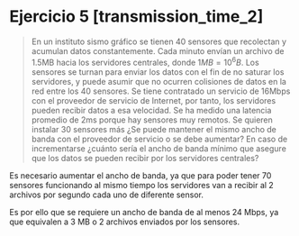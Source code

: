 ﻿# **Ejercicio 5 [transmission_time_2]**

>En un instituto sismo gráfico se tienen 40 sensores que recolectan y acumulan datos constantemente. Cada minuto envían un archivo de 1.5MB hacia los servidores centrales, donde $1MB=10^6B$. Los sensores se turnan para enviar los datos con el fin de no saturar los servidores, y puede asumir que no ocurren colisiones de datos en la red entre los 40 sensores. Se tiene contratado un servicio de 16Mbps con el proveedor de servicio de Internet, por tanto, los servidores pueden recibir datos a esa velocidad. Se ha medido una latencia promedio de 2ms porque hay sensores muy remotos. Se quieren instalar 30 sensores más ¿Se puede mantener el mismo ancho de banda con el proveedor de servicio o se debe aumentar? En caso de incrementarse ¿cuánto sería el ancho de banda mínimo que asegure que los datos se pueden recibir por los servidores centrales?

Es necesario aumentar el ancho de banda, ya que para poder tener 70 sensores funcionando al mismo tiempo los servidores van a recibir al 2 archivos por segundo cada uno de diferente sensor.

Es por ello que se requiere un ancho de banda de al menos 24 Mbps, ya que equivalen a 3 MB o 2 archivos enviados por los sensores.

